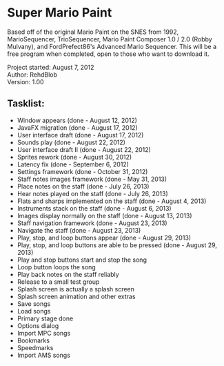 Super Mario Paint
==========

Based off of the original Mario Paint on the SNES from 1992, MarioSequencer, TrioSequencer, Mario Paint Composer 1.0 / 2.0 (Robby Mulvany), and FordPrefect86's Advanced Mario Sequencer. This will be a free program when completed, open to those who want to download it.  

Project started: August 7, 2012  
Author: RehdBlob  
Version: 1.00  


Tasklist:
-----
* Window appears (done - August 12, 2012)
* JavaFX migration (done - August 17, 2012)
* User interface draft (done - August 17, 2012)
* Sounds play (done - August 22, 2012)
* User interface draft II (done - August 22, 2012)
* Sprites rework (done - August 30, 2012)
* Latency fix (done - September 6, 2012)
* Settings framework (done - October 31, 2012)
* Staff notes images framework (done - May 31, 2013)
* Place notes on the staff (done - July 26, 2013)
* Hear notes played on the staff (done - July 26, 2013)
* Flats and sharps implemented on the staff (done - August 4, 2013)
* Instruments stack on the staff (done - August 6, 2013)
* Images display normally on the staff (done - August 13, 2013)
* Staff navigation framework (done - August 23, 2013)
* Navigate the staff (done - August 23, 2013)
* Play, stop, and loop buttons appear (done - August 29, 2013)
* Play, stop, and loop buttons are able to be pressed (done - August 29, 2013)
* Play and stop buttons start and stop the song
* Loop button loops the song
* Play back notes on the staff reliably
* Release to a small test group
* Splash screen is actually a splash screen
* Splash screen animation and other extras
* Save songs
* Load songs
* Primary stage done
* Options dialog
* Import MPC songs
* Bookmarks
* Speedmarks
* Import AMS songs
